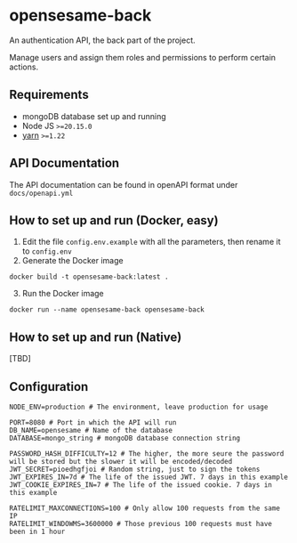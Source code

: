 # opensesame-back

An authentication API, the back part of the project.

Manage users and assign them roles and permissions to perform certain actions.

## Requirements

- mongoDB database set up and running
- Node JS `>=20.15.0`
- [yarn](https://yarnpkg.com/getting-started/install) `>=1.22`

## API Documentation

The API documentation can be found in openAPI format under `docs/openapi.yml`

## How to set up and run (Docker, easy)

1. Edit the file `config.env.example` with all the parameters, then rename it to `config.env`
2. Generate the Docker image

```
docker build -t opensesame-back:latest .
```

3. Run the Docker image

```
docker run --name opensesame-back opensesame-back
```

## How to set up and run (Native)

[TBD]

## Configuration

```
NODE_ENV=production # The environment, leave production for usage

PORT=8080 # Port in which the API will run
DB_NAME=opensesame # Name of the database
DATABASE=mongo_string # mongoDB database connection string

PASSWORD_HASH_DIFFICULTY=12 # The higher, the more seure the password will be stored but the slower it will be encoded/decoded
JWT_SECRET=pioedhgfjoi # Random string, just to sign the tokens
JWT_EXPIRES_IN=7d # The life of the issued JWT. 7 days in this example
JWT_COOKIE_EXPIRES_IN=7 # The life of the issued cookie. 7 days in this example

RATELIMIT_MAXCONNECTIONS=100 # Only allow 100 requests from the same IP
RATELIMIT_WINDOWMS=3600000 # Those previous 100 requests must have been in 1 hour
```
